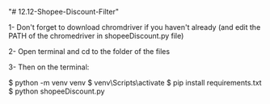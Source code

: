 "# 12.12-Shopee-Discount-Filter" 

1- Don't forget to download chromdriver if you haven't already (and edit the PATH of the chromedriver in shopeeDiscount.py file)

2- Open terminal and cd to the folder of the files

3- Then on the terminal:
  
$ python -m venv venv
$ venv\Scripts\activate
$ pip install requirements.txt
$ python shopeeDiscount.py
